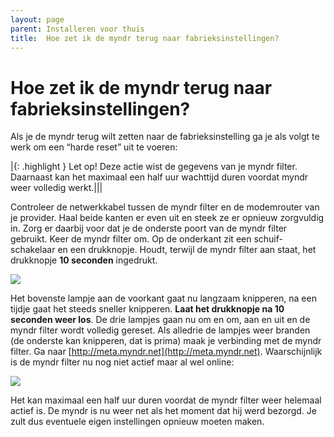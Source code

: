 ```yaml
---
layout: page
parent: Installeren voor thuis
title:  Hoe zet ik de myndr terug naar fabrieksinstellingen? 
---
```


# Hoe zet ik de myndr terug naar fabrieksinstellingen?

Als je de myndr terug wilt zetten naar de fabrieksinstelling ga je als volgt te werk om een “harde reset” uit te voeren:

|{: .highlight }
Let op! Deze actie wist de gegevens van je myndr filter. Daarnaast kan het maximaal een half uur wachttijd duren voordat myndr weer volledig werkt.|||
 
Controleer de netwerkkabel tussen de myndr filter en de modemrouter van je provider. Haal beide kanten er even uit en steek ze er opnieuw zorgvuldig in. Zorg er daarbij voor dat je de onderste poort van de myndr filter gebruikt.
Keer de myndr filter om. Op de onderkant zit een schuif-schakelaar en een drukknopje. Houdt, terwijl de myndr filter aan staat, het drukknopje **10 seconden** ingedrukt. 

![](https://permalink.myndr.net/knowledgebase/img7339_w0dnh7.jpeg)

Het bovenste lampje aan de voorkant gaat nu langzaam knipperen, na een tijdje gaat het steeds sneller knipperen. **Laat het drukknopje na 10 seconden weer los**. De drie lampjes gaan nu om en om, aan en uit en de myndr filter wordt volledig gereset.
Als alledrie de lampjes weer branden (de onderste kan knipperen, dat is prima) maak je verbinding met de myndr filter.
Ga naar [http://meta.myndr.net](http://meta.myndr.net). Waarschijnlijk is de myndr filter nu nog niet actief maar al wel online:

![](https://permalink.myndr.net/knowledgebase/schermafbeelding-2020-06-09-om_2bkf1o.png)

Het kan maximaal een half uur duren voordat de myndr filter weer helemaal actief is.
De myndr is nu weer net als het moment dat hij werd bezorgd. Je zult dus eventuele eigen instellingen opnieuw moeten maken. 


